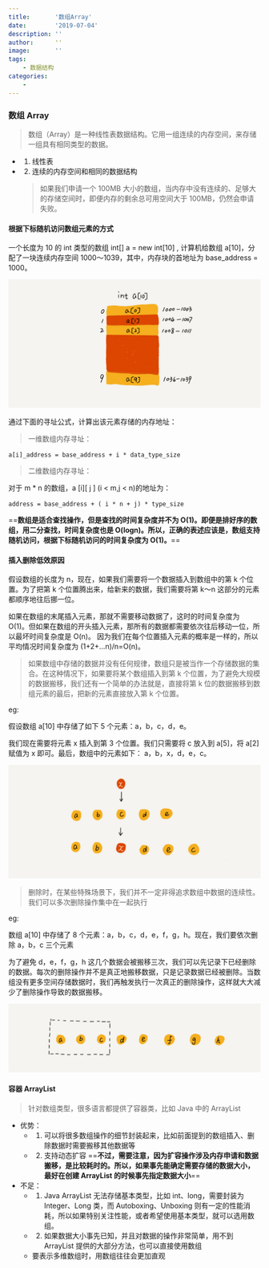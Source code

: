 ```yaml
---
title:       '数组Array'
date:        '2019-07-04'
description: ''
author:      ''
image:       ''
tags:
    - 数据结构
categories:
    - 
---
```


<!--more-->

### 数组 Array

> 数组（Array）是一种线性表数据结构。它用一组连续的内存空间，来存储一组具有相同类型的数据。

- 1. 线性表
  
- 2. 连续的内存空间和相同的数据结构

    > 如果我们申请一个 100MB 大小的数组，当内存中没有连续的、足够大的存储空间时，即便内存的剩余总可用空间大于 100MB，仍然会申请失败。

#### 根据下标随机访问数组元素的方式

一个长度为 10 的 int 类型的数组 int[] a = new int[10] , 计算机给数组 a[10]，分配了一块连续内存空间 1000～1039，其中，内存块的首地址为 base_address = 1000。

![](https://raw.githubusercontent.com/wmszhe/pichub/master/imgs/98df8e702b14096e7ee4a5141260cdc4.jpg)

通过下面的寻址公式，计算出该元素存储的内存地址：

> 一维数组内存寻址：

```
a[i]_address = base_address + i * data_type_size
```

> 二维数组内存寻址：

对于 m * n 的数组，a [i][ j ] (i < m,j < n)的地址为：
```
address = base_address + ( i * n + j) * type_size
```

==**数组是适合查找操作，但是查找的时间复杂度并不为 O(1)。即便是排好序的数组，用二分查找，时间复杂度也是 O(logn)。所以，正确的表述应该是，数组支持随机访问，根据下标随机访问的时间复杂度为 O(1)。**==


#### 插入删除低效原因

假设数组的长度为 n，现在，如果我们需要将一个数据插入到数组中的第 k 个位置。为了把第 k 个位置腾出来，给新来的数据，我们需要将第 k～n 这部分的元素都顺序地往后挪一位。

如果在数组的末尾插入元素，那就不需要移动数据了，这时的时间复杂度为 O(1)。但如果在数组的开头插入元素，那所有的数据都需要依次往后移动一位，所以最坏时间复杂度是 O(n)。 因为我们在每个位置插入元素的概率是一样的，所以平均情况时间复杂度为 (1+2+…n)/n=O(n)。

> 如果数组中存储的数据并没有任何规律，数组只是被当作一个存储数据的集合。在这种情况下，如果要将某个数组插入到第 k 个位置，为了避免大规模的数据搬移，我们还有一个简单的办法就是，直接将第 k 位的数据搬移到数组元素的最后，把新的元素直接放入第 k 个位置。

eg: 

假设数组 a[10] 中存储了如下 5 个元素：a，b，c，d，e。

我们现在需要将元素 x 插入到第 3 个位置。我们只需要将 c 放入到 a[5]，将 a[2] 赋值为 x 即可。最后，数组中的元素如下： a，b，x，d，e，c。

![](https://raw.githubusercontent.com/wmszhe/pichub/master/imgs/3f70b4ad9069ec568a2caaddc231b7dc.jpg)


> 删除时，在某些特殊场景下，我们并不一定非得追求数组中数据的连续性。我们可以多次删除操作集中在一起执行

eg:

数组 a[10] 中存储了 8 个元素：a，b，c，d，e，f，g，h。现在，我们要依次删除 a，b，c 三个元素

为了避免 d，e，f，g，h 这几个数据会被搬移三次，我们可以先记录下已经删除的数据。每次的删除操作并不是真正地搬移数据，只是记录数据已经被删除。当数组没有更多空间存储数据时，我们再触发执行一次真正的删除操作，这样就大大减少了删除操作导致的数据搬移。

![](https://raw.githubusercontent.com/wmszhe/pichub/master/imgs/b69b8c5dbf6248649ddab7d3e7cfd7e5.jpg)


#### 容器 ArrayList

> 针对数组类型，很多语言都提供了容器类，比如 Java 中的 ArrayList

- 优势：
    - 1. 可以将很多数组操作的细节封装起来，比如前面提到的数组插入、删除数据时需要搬移其他数据等
    - 2. 支持动态扩容 ==**不过，需要注意，因为扩容操作涉及内存申请和数据搬移，是比较耗时的。所以，如果事先能确定需要存储的数据大小，最好在创建 ArrayList 的时候事先指定数据大小**==
- 不足：
    - 1. Java ArrayList 无法存储基本类型，比如 int、long，需要封装为 Integer、Long 类，而 Autoboxing、Unboxing 则有一定的性能消耗，所以如果特别关注性能，或者希望使用基本类型，就可以选用数组。
    - 2. 如果数据大小事先已知，并且对数据的操作非常简单，用不到 ArrayList 提供的大部分方法，也可以直接使用数组
    - 要表示多维数组时，用数组往往会更加直观


